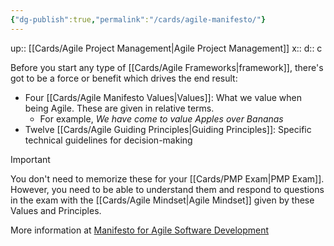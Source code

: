 ```yaml
---
{"dg-publish":true,"permalink":"/cards/agile-manifesto/"}
---
```


up:: [[Cards/Agile Project Management\|Agile Project Management]] 
x:: 
d:: c

Before you start any type of [[Cards/Agile Frameworks\|framework]], there's got to be a force or benefit which drives the end result: 
- Four [[Cards/Agile Manifesto Values\|Values]]: What we value when being Agile. These are given in relative terms. 
	- For example, *We have come to value Apples over Bananas*
- Twelve [[Cards/Agile Guiding Principles\|Guiding Principles]]: Specific technical guidelines for decision-making 

> [!important]
> You don't need to memorize these for your [[Cards/PMP Exam\|PMP Exam]]. However, you need to be able to understand them and respond to questions in the exam with the [[Cards/Agile Mindset\|Agile Mindset]] given by these Values and Principles. 

More information at [Manifesto for Agile Software Development](https://agilemanifesto.org/)
